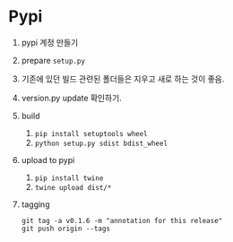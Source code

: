 # Pypi

1. pypi 계정 만들기
2. prepare `setup.py`
3. 기존에 있던 빌드 관련된 폴더들은 지우고 새로 하는 것이 좋음.
4. version.py update 확인하기.
5. build
   1. `pip install setuptools wheel`
   2. `python setup.py sdist bdist_wheel`
6. upload to pypi
   1. `pip install twine`
   2. `twine upload dist/*`
7. tagging

   ```
   git tag -a v0.1.6 -m "annotation for this release"
   git push origin --tags
   ```
